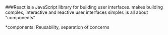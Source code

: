 
###React
is a JavaScript library for building user interfaces.
makes building complex, interactive and reactive user interfaces simpler.
is all about "components"

*components: Reusability, separation of concerns
